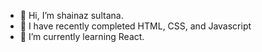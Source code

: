 - 👋 Hi, I’m shainaz sultana.
- 👀 I have recently completed HTML, CSS, and Javascript
- 🌱 I’m currently learning React.


<!---
shaz-sultana/shaz-sultana is a ✨ special ✨ repository because its `README.md` (this file) appears on your GitHub profile.
You can click the Preview link to take a look at your changes.
--->
